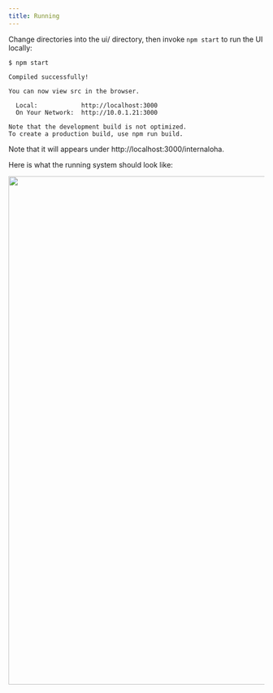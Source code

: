 ```yaml
---
title: Running
---
```


Change directories into the ui/ directory, then invoke `npm start` to run the UI locally:

```
$ npm start

Compiled successfully!

You can now view src in the browser.

  Local:            http://localhost:3000
  On Your Network:  http://10.0.1.21:3000

Note that the development build is not optimized.
To create a production build, use npm run build.
```

Note that it will appears under http://localhost:3000/internaloha.

Here is what the running system should look like:

<img width='1000px' src="/./documentation/img/internaloha.home.png"/>
